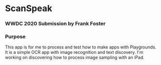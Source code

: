 # ScanSpeak
### WWDC 2020 Submission by Frank Foster

### Purpose

This app is for me to process and test how to make apps with Playgrounds. It is a simple OCR app with image recognition and text discovery. I'm working on discovering how to process image sampling with an iPad.
